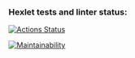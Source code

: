 ### Hexlet tests and linter status:
[![Actions Status](https://github.com/imgyrdym/js-starter-project-44/workflows/hexlet-check/badge.svg)](https://github.com/imgyrdym/js-starter-project-44/actions)

[![Maintainability](https://api.codeclimate.com/v1/badges/2ea02651ecde98f4d4df/maintainability)](https://codeclimate.com/github/imgyrdym/js-starter-project-44/maintainability)
